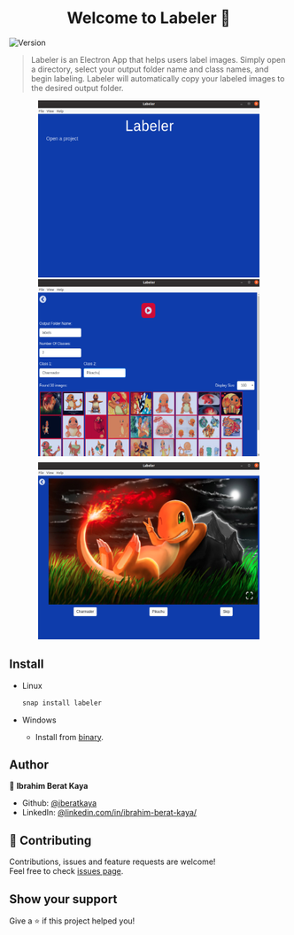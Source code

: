 <h1 align="center">Welcome to Labeler 👋</h1>
<p>
  <img alt="Version" src="https://img.shields.io/badge/version-1.0.3-blue.svg?cacheSeconds=2592000" />
</p>

> Labeler is an Electron App that helps users label images. Simply open a directory, select your output folder name and class names, and begin labeling. Labeler will automatically copy your labeled images to the desired output folder.

<p align="center">
    <img alt="Screenshot" src="https://raw.githubusercontent.com/iberatkaya/labeler/master/images/ss1.png" width="400" height="320">
    <img alt="Screenshot" src="https://raw.githubusercontent.com/iberatkaya/labeler/master/images/ss2.png" width="400" height="320">
    <img style="margin-top: 8px;" alt="Screenshot" src="https://raw.githubusercontent.com/iberatkaya/labeler/master/images/ss3.png" width="400" height="320">
</p>

## Install

* Linux
	```sh
	snap install labeler
	```

* Windows

  * Install from <a href="https://github.com/iberatkaya/labeler/releases/download/1.0.3/Labeler.Setup.1.0.3.exe">binary</a>.

## Author

👤 **Ibrahim Berat Kaya**

* Github: [@iberatkaya](https://github.com/iberatkaya)
* LinkedIn: [@linkedin.com/in/ibrahim-berat-kaya/](https://linkedin.com/in/ibrahim-berat-kaya)

## 🤝 Contributing

Contributions, issues and feature requests are welcome!<br />Feel free to check [issues page](https://github.com/iberatkaya/labeler/issues). 

## Show your support

Give a ⭐️ if this project helped you!
